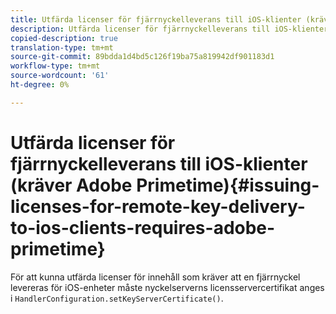 ```yaml
---
title: Utfärda licenser för fjärrnyckelleverans till iOS-klienter (kräver Adobe Primetime)
description: Utfärda licenser för fjärrnyckelleverans till iOS-klienter (kräver Adobe Primetime)
copied-description: true
translation-type: tm+mt
source-git-commit: 89bdda1d4bd5c126f19ba75a819942df901183d1
workflow-type: tm+mt
source-wordcount: '61'
ht-degree: 0%

---
```



# Utfärda licenser för fjärrnyckelleverans till iOS-klienter (kräver Adobe Primetime){#issuing-licenses-for-remote-key-delivery-to-ios-clients-requires-adobe-primetime}

För att kunna utfärda licenser för innehåll som kräver att en fjärrnyckel levereras för iOS-enheter måste nyckelserverns licensservercertifikat anges i `HandlerConfiguration.setKeyServerCertificate()`.
